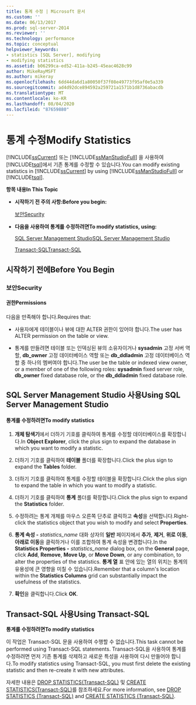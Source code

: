 ```yaml
---
title: 통계 수정 | Microsoft 문서
ms.custom: ''
ms.date: 06/13/2017
ms.prod: sql-server-2014
ms.reviewer: ''
ms.technology: performance
ms.topic: conceptual
helpviewer_keywords:
- statistics [SQL Server], modifying
- modifying statistics
ms.assetid: b06299ca-ed52-411a-b245-45eac4628c99
author: MikeRayMSFT
ms.author: mikeray
ms.openlocfilehash: 6dd44da6d1a80050f37f08e49773f95af0e5a339
ms.sourcegitcommit: ad4d92dce894592a259721a1571b1d8736abacdb
ms.translationtype: MT
ms.contentlocale: ko-KR
ms.lasthandoff: 08/04/2020
ms.locfileid: "87659880"
---
```

# <a name="modify-statistics"></a><span data-ttu-id="71bc5-102">통계 수정</span><span class="sxs-lookup"><span data-stu-id="71bc5-102">Modify Statistics</span></span>
  <span data-ttu-id="71bc5-103">[!INCLUDE[ssCurrent](../../includes/sscurrent-md.md)] 또는 [!INCLUDE[ssManStudioFull](../../includes/ssmanstudiofull-md.md)] 을 사용하여 [!INCLUDE[tsql](../../includes/tsql-md.md)]에서 기존 통계를 수정할 수 있습니다.</span><span class="sxs-lookup"><span data-stu-id="71bc5-103">You can modify existing statistics in [!INCLUDE[ssCurrent](../../includes/sscurrent-md.md)] by using [!INCLUDE[ssManStudioFull](../../includes/ssmanstudiofull-md.md)] or [!INCLUDE[tsql](../../includes/tsql-md.md)].</span></span>  
  
 <span data-ttu-id="71bc5-104">**항목 내용**</span><span class="sxs-lookup"><span data-stu-id="71bc5-104">**In This Topic**</span></span>  
  
-   <span data-ttu-id="71bc5-105">**시작하기 전 주의 사항:**</span><span class="sxs-lookup"><span data-stu-id="71bc5-105">**Before you begin:**</span></span>  
  
     [<span data-ttu-id="71bc5-106">보안</span><span class="sxs-lookup"><span data-stu-id="71bc5-106">Security</span></span>](#Security)  
  
-   <span data-ttu-id="71bc5-107">**다음을 사용하여 통계를 수정하려면**</span><span class="sxs-lookup"><span data-stu-id="71bc5-107">**To modify statistics, using:**</span></span>  
  
     [<span data-ttu-id="71bc5-108">SQL Server Management Studio</span><span class="sxs-lookup"><span data-stu-id="71bc5-108">SQL Server Management Studio</span></span>](#SSMSProcedure)  
  
     [<span data-ttu-id="71bc5-109">Transact-SQL</span><span class="sxs-lookup"><span data-stu-id="71bc5-109">Transact-SQL</span></span>](#TsqlProcedure)  
  
##  <a name="before-you-begin"></a><a name="BeforeYouBegin"></a> <span data-ttu-id="71bc5-110">시작하기 전에</span><span class="sxs-lookup"><span data-stu-id="71bc5-110">Before You Begin</span></span>  
  
###  <a name="security"></a><a name="Security"></a> <span data-ttu-id="71bc5-111">보안</span><span class="sxs-lookup"><span data-stu-id="71bc5-111">Security</span></span>  
  
####  <a name="permissions"></a><a name="Permissions"></a> <span data-ttu-id="71bc5-112">권한</span><span class="sxs-lookup"><span data-stu-id="71bc5-112">Permissions</span></span>  
 <span data-ttu-id="71bc5-113">다음을 만족해야 합니다.</span><span class="sxs-lookup"><span data-stu-id="71bc5-113">Requires that:</span></span>  
  
-   <span data-ttu-id="71bc5-114">사용자에게 테이블이나 뷰에 대한 ALTER 권한이 있어야 합니다.</span><span class="sxs-lookup"><span data-stu-id="71bc5-114">The user has ALTER permission on the table or view.</span></span>  
  
-   <span data-ttu-id="71bc5-115">통계를 만들려면 테이블 또는 인덱싱된 뷰의 소유자이거나 **sysadmin** 고정 서버 역할, **db_owner** 고정 데이터베이스 역할 또는 **db_ddladmin** 고정 데이터베이스 역할 중 하나의 멤버여야 합니다.</span><span class="sxs-lookup"><span data-stu-id="71bc5-115">The user be the table or indexed view owner, or a member of one of the following roles: **sysadmin** fixed server role, **db_owner** fixed database role, or the **db_ddladmin** fixed database role.</span></span>  
  
##  <a name="using-sql-server-management-studio"></a><a name="SSMSProcedure"></a> <span data-ttu-id="71bc5-116">SQL Server Management Studio 사용</span><span class="sxs-lookup"><span data-stu-id="71bc5-116">Using SQL Server Management Studio</span></span>  
  
#### <a name="to-modify-statistics"></a><span data-ttu-id="71bc5-117">통계를 수정하려면</span><span class="sxs-lookup"><span data-stu-id="71bc5-117">To modify statistics</span></span>  
  
1.  <span data-ttu-id="71bc5-118">**개체 탐색기**에서 더하기 기호를 클릭하여 통계를 수정할 데이터베이스를 확장합니다.</span><span class="sxs-lookup"><span data-stu-id="71bc5-118">In **Object Explorer**, click the plus sign to expand the database in which you want to modify a statistic.</span></span>  
  
2.  <span data-ttu-id="71bc5-119">더하기 기호를 클릭하여 **테이블** 폴더를 확장합니다.</span><span class="sxs-lookup"><span data-stu-id="71bc5-119">Click the plus sign to expand the **Tables** folder.</span></span>  
  
3.  <span data-ttu-id="71bc5-120">더하기 기호를 클릭하여 통계를 수정할 테이블을 확장합니다.</span><span class="sxs-lookup"><span data-stu-id="71bc5-120">Click the plus sign to expand the table in which you want to modify a statistic.</span></span>  
  
4.  <span data-ttu-id="71bc5-121">더하기 기호를 클릭하여 **통계** 폴더를 확장합니다.</span><span class="sxs-lookup"><span data-stu-id="71bc5-121">Click the plus sign to expand the **Statistics** folder.</span></span>  
  
5.  <span data-ttu-id="71bc5-122">수정하려는 통계 개체를 마우스 오른쪽 단추로 클릭하고 **속성**을 선택합니다.</span><span class="sxs-lookup"><span data-stu-id="71bc5-122">Right-click the statistics object that you wish to modify and select **Properties**.</span></span>  
  
6.  <span data-ttu-id="71bc5-123">**통계 속성 -** *statistics_name* 대화 상자의 **일반** 페이지에서 **추가**, **제거**, **위로 이동**, **아래로 이동**을 클릭하거나 이를 조합하여 통계 속성을 변경합니다.</span><span class="sxs-lookup"><span data-stu-id="71bc5-123">In the **Statistics Properties -** *statistics_name* dialog box, on the **General** page, click **Add**, **Remove**, **Move Up**, or **Move Down**, or any combination, to alter the properties of the statistics.</span></span> <span data-ttu-id="71bc5-124">**통계 열** 표 안에 있는 열의 위치는 통계의 유용성에 큰 영향을 미칠 수 있습니다.</span><span class="sxs-lookup"><span data-stu-id="71bc5-124">Remember that a column's location within the **Statistics Columns** grid can substantially impact the usefulness of the statistics.</span></span>  
  
7.  <span data-ttu-id="71bc5-125">**확인**을 클릭합니다.</span><span class="sxs-lookup"><span data-stu-id="71bc5-125">Click **OK**.</span></span>  
  
##  <a name="using-transact-sql"></a><a name="TsqlProcedure"></a> <span data-ttu-id="71bc5-126">Transact-SQL 사용</span><span class="sxs-lookup"><span data-stu-id="71bc5-126">Using Transact-SQL</span></span>  
 <span data-ttu-id="71bc5-127">**통계를 수정하려면**</span><span class="sxs-lookup"><span data-stu-id="71bc5-127">**To modify statistics**</span></span>  
  
 <span data-ttu-id="71bc5-128">이 작업은 Transact-SQL 문을 사용하여 수행할 수 없습니다.</span><span class="sxs-lookup"><span data-stu-id="71bc5-128">This task cannot be performed using Transact-SQL statements.</span></span> <span data-ttu-id="71bc5-129">Transact-SQL을 사용하여 통계를 수정하려면 먼저 기존 통계를 삭제하고 새로운 특성을 사용하여 다시 만들어야 합니다.</span><span class="sxs-lookup"><span data-stu-id="71bc5-129">To modify statistics using Transact-SQL, you must first delete the existing statistic and then re-create it with new attributes.</span></span>  
  
 <span data-ttu-id="71bc5-130">자세한 내용은 [DROP STATISTICS&#40;Transact-SQL&#41;](/sql/t-sql/statements/drop-statistics-transact-sql) 및 [CREATE STATISTICS&#40;Transact-SQL&#41;](/sql/t-sql/statements/create-statistics-transact-sql)를 참조하세요.</span><span class="sxs-lookup"><span data-stu-id="71bc5-130">For more information, see [DROP STATISTICS &#40;Transact-SQL&#41;](/sql/t-sql/statements/drop-statistics-transact-sql) and [CREATE STATISTICS &#40;Transact-SQL&#41;](/sql/t-sql/statements/create-statistics-transact-sql).</span></span>  
  
  
